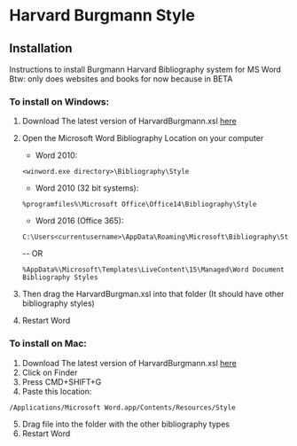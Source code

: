 # Harvard Burgmann Style

## Installation

Instructions to install Burgmann Harvard Bibliography system for MS Word
Btw: only does websites and books for now because in BETA

### To install on Windows:
1. Download The latest version of HarvardBurgmann.xsl [here](https://cdn.rawgit.com/sauravyash/BurgmannHarvard-MS-Word/356b0fba/BurgmannHarvard.xsl)  
2. Open the Microsoft Word Bibliography Location on your computer 
    - Word 2010:
	```
	<winword.exe directory>\Bibliography\Style
	```

    - Word 2010 (32 bit systems): 
	```
	%programfiles%\Microsoft Office\Office14\Bibliography\Style
	```

    - Word 2016 (Office 365): 
	```
	C:\Users<currentusername>\AppData\Roaming\Microsoft\Bibliography\Style
	``` 
    -- OR
	```	
	%AppData%\Microsoft\Templates\LiveContent\15\Managed\Word Document Bibliography Styles
	```

3. Then drag the HarvardBurgman.xsl into that folder (It should have other bibliography styles)

4. Restart Word

### To install on Mac:
1. Download The latest version of HarvardBurgmann.xsl [here](https://cdn.rawgit.com/sauravyash/BurgmannHarvard-MS-Word/356b0fba/BurgmannHarvard.xsl) 
2. Click on Finder 
3. Press CMD+SHIFT+G
4. Paste this location:
```
/Applications/Microsoft Word.app/Contents/Resources/Style
```
5. Drag file into the folder with the other bibliography types
6. Restart Word
